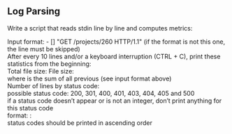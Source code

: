 ## Log Parsing
Write a script that reads stdin line by line and computes metrics:   

Input format: <IP Address> - [<date>] "GET /projects/260 HTTP/1.1" <status code> <file size> (if the format is not this one, the line must be skipped)    
After every 10 lines and/or a keyboard interruption (CTRL + C), print these statistics from the beginning:    
Total file size: File size: <total size>    
where <total size> is the sum of all previous <file size> (see input format above)    
Number of lines by status code:    
possible status code: 200, 301, 400, 401, 403, 404, 405 and 500    
if a status code doesn’t appear or is not an integer, don’t print anything for this status code    
format: <status code>: <number>    
status codes should be printed in ascending order    

